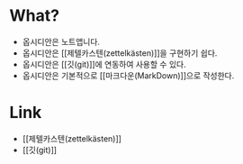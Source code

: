 # What?
- 옵시디안은 노트앱니다.
- 옵시디안은 [[제텔카스텐(zettelkästen)]]을 구현하기 쉽다. 
- 옵시디안은 [[깃(git)]]에 연동하여 사용할 수 있다.
- 옵시디안은 기본적으로 [[마크다운(MarkDown)]]으로 작성한다.

# Link
- [[제텔카스텐(zettelkästen)]]
- [[깃(git)]]